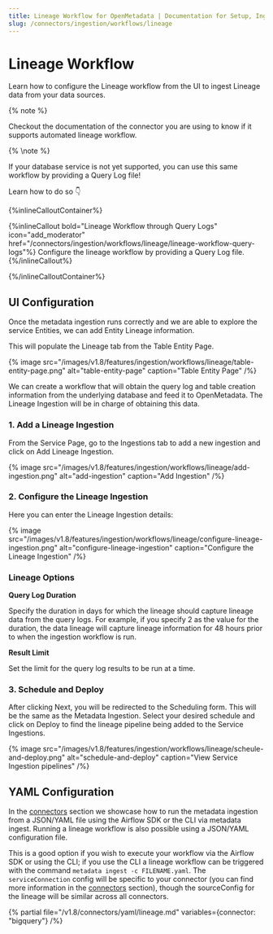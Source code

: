 ```yaml
---
title: Lineage Workflow for OpenMetadata | Documentation for Setup, Ingestion & Troubleshooting
slug: /connectors/ingestion/workflows/lineage
---
```


# Lineage Workflow

Learn how to configure the Lineage workflow from the UI to ingest Lineage data from your data sources.

{% note %}

Checkout the documentation of the connector you are using to know if it supports automated lineage workflow.

{% \note %}

If your database service is not yet supported, you can use this same workflow by providing a Query Log file!

Learn how to do so 👇

{%inlineCalloutContainer%}

{%inlineCallout
  bold="Lineage Workflow through Query Logs"
  icon="add_moderator"
  href="/connectors/ingestion/workflows/lineage/lineage-workflow-query-logs"%}
Configure the lineage workflow by providing a Query Log file.
{%/inlineCallout%}

{%/inlineCalloutContainer%}

## UI Configuration

Once the metadata ingestion runs correctly and we are able to explore the service Entities, we can add Entity Lineage information.

This will populate the Lineage tab from the Table Entity Page.

{% image
  src="/images/v1.8/features/ingestion/workflows/lineage/table-entity-page.png"
  alt="table-entity-page"
  caption="Table Entity Page"
 /%}


We can create a workflow that will obtain the query log and table creation information from the underlying database and feed it to OpenMetadata. The Lineage Ingestion will be in charge of obtaining this data.

### 1. Add a Lineage Ingestion

From the Service Page, go to the Ingestions tab to add a new ingestion and click on Add Lineage Ingestion.

{% image
  src="/images/v1.8/features/ingestion/workflows/lineage/add-ingestion.png"
  alt="add-ingestion"
  caption="Add Ingestion"
 /%}

### 2. Configure the Lineage Ingestion

Here you can enter the Lineage Ingestion details:

{% image
  src="/images/v1.8/features/ingestion/workflows/lineage/configure-lineage-ingestion.png"
  alt="configure-lineage-ingestion"
  caption="Configure the Lineage Ingestion"
 /%}

### Lineage Options

**Query Log Duration**

Specify the duration in days for which the lineage should capture lineage data from the query logs. For example, if you specify 2 as the value for the duration, the data lineage will capture lineage information for 48 hours prior to when the ingestion workflow is run.

**Result Limit**

Set the limit for the query log results to be run at a time.


### 3. Schedule and Deploy

After clicking Next, you will be redirected to the Scheduling form. This will be the same as the Metadata Ingestion. Select your desired schedule and click on Deploy to find the lineage pipeline being added to the Service Ingestions.

{% image
  src="/images/v1.8/features/ingestion/workflows/lineage/scheule-and-deploy.png"
  alt="schedule-and-deploy"
  caption="View Service Ingestion pipelines"
 /%}

## YAML Configuration

In the [connectors](/connectors) section we showcase how to run the metadata ingestion from a JSON/YAML file using the Airflow SDK or the CLI via metadata ingest. Running a lineage workflow is also possible using a JSON/YAML configuration file.

This is a good option if you wish to execute your workflow via the Airflow SDK or using the CLI; if you use the CLI a lineage workflow can be triggered with the command `metadata ingest -c FILENAME.yaml`. The `serviceConnection` config will be specific to your connector (you can find more information in the [connectors](/connectors) section), though the sourceConfig for the lineage will be similar across all connectors.

{% partial file="/v1.8/connectors/yaml/lineage.md" variables={connector: "bigquery"} /%}

